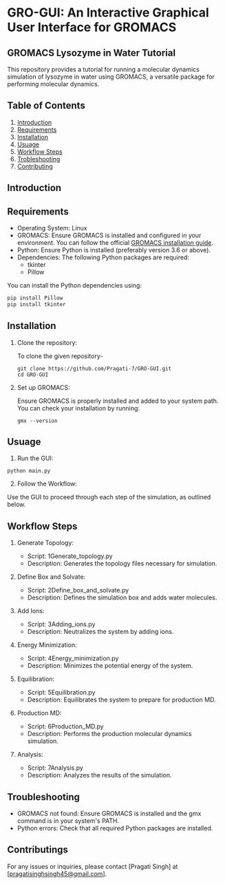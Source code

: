 # GRO-GUI: An Interactive Graphical User Interface for GROMACS

## GROMACS Lysozyme in Water Tutorial
This repository provides a tutorial for running a molecular dynamics simulation of lysozyme in water using GROMACS, a versatile package for performing molecular dynamics.

## Table of Contents

1. [Introduction](#introduction)
2. [Requirements](#requirements)
3. [Installation](#installation)
4. [Usuage](#usuage)
5. [Workflow Steps](#workflow-steps)
6. [Trobleshooting](troubleshooting)
7. [Contributing](#contributing)

## Introduction


## Requirements

* Operating System: Linux
* GROMACS: Ensure GROMACS is installed and configured in your environment. You can follow the official [GROMACS installation guide](https://manual.gromacs.org/documentation/current/install-guide/index.html).
* Python: Ensure Python is installed (preferably version 3.6 or above).
* Dependencies: The following Python packages are required:
    * tkinter
    * Pillow

You can install the Python dependencies using:

```bash
pip install Pillow
pip install tkinter
```

## Installation

1. Clone the repository:

   To clone the given repository-

   ```
   git clone https://github.com/Pragati-7/GRO-GUI.git
   cd GRO-GUI
   ```

3. Set up GROMACS:

   Ensure GROMACS is properly installed and added to your system path. You can check your installation by running:

   ```
   gmx --version
   ```

## Usuage

1. Run the GUI:

```
python main.py
```

2. Follow the Workflow:

Use the GUI to proceed through each step of the simulation, as outlined below.

## Workflow Steps

1. Generate Topology:

   * Script: 1Generate_topology.py
   * Description: Generates the topology files necessary for simulation.

2. Define Box and Solvate:

   * Script: 2Define_box_and_solvate.py
   * Description: Defines the simulation box and adds water molecules.

3. Add Ions:

   * Script: 3Adding_ions.py
   * Description: Neutralizes the system by adding ions.

4. Energy Minimization:

   * Script: 4Energy_minimization.py
   * Description: Minimizes the potential energy of the system.
     
5. Equilibration:

   * Script: 5Equilibration.py
   * Description: Equilibrates the system to prepare for production MD.
   
6. Production MD:

    * Script: 6Production_MD.py
    * Description: Performs the production molecular dynamics simulation.

7. Analysis:

    * Script: 7Analysis.py
    * Description: Analyzes the results of the simulation.

## Troubleshooting

* GROMACS not found: Ensure GROMACS is installed and the gmx command is in your system's PATH.
* Python errors: Check that all required Python packages are installed.

## Contributings

For any issues or inquiries, please contact [Pragati Singh] at [pragatisinghsingh45@gmail.com].

